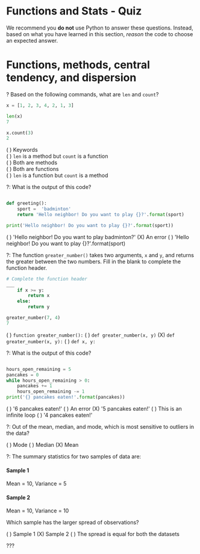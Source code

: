 # Functions and Stats - Quiz

We recommend you **do not** use Python to answer these questions. Instead, based on what you have learned in this section, _reason_ the code to choose an expected answer. 

# Functions, methods, central tendency, and dispersion

? Based on the following commands, what are `len` and `count`?

```python
x = [1, 2, 3, 4, 2, 1, 3] 

len(x)
7

x.count(3)
2
```

( ) Keywords    
( ) `len` is a method but `count` is a function   
( ) Both are methods   
( ) Both are functions   
( ) `len` is a function but `count` is a method    


?: What is the output of this code? 

```python

def greeting():
    sport =  'badminton'
    return 'Hello neighbor! Do you want to play {}?'.format(sport)

print('Hello neighbor! Do you want to play {}?'.format(sport))
```


( ) 'Hello neighbor! Do you want to play badminton?' 
(X) An error
( ) 'Hello neighbor! Do you want to play {}?'.format(sport)


?: The function `greater_number()` takes two arguments, `x` and `y`, and returns the greater between the two numbers. Fill in the blank to complete the function header. 


```python
# Complete the function header
___ 
    if x >= y: 
        return x
    else: 
        return y

greater_number(7, 4)
7
```

( ) `function greater_number():` 
( ) `def greater_number(x, y)`
(X) `def greater_number(x, y):`
( ) `def x, y:`



?: What is the output of this code? 

```python

hours_open_remaining = 5
pancakes = 0
while hours_open_remaining > 0: 
    pancakes += 1
    hours_open_remaining -= 1
print('{} pancakes eaten!'.format(pancakes))

```

( ) '6 pancakes eaten!'
( ) An error
(X) '5 pancakes eaten!'
( ) This is an infinite loop
( ) '4 pancakes eaten!'


?: Out of the mean, median, and mode, which is most sensitive to outliers in the data?

( ) Mode 
( ) Median
(X) Mean


?: The summary statistics for two samples of data are: 

#### Sample 1

Mean = 10, Variance = 5

#### Sample 2

Mean = 10, Variance = 10

Which sample has the larger spread of observations?

( ) Sample 1
(X) Sample 2
( ) The spread is equal for both the datasets


???

